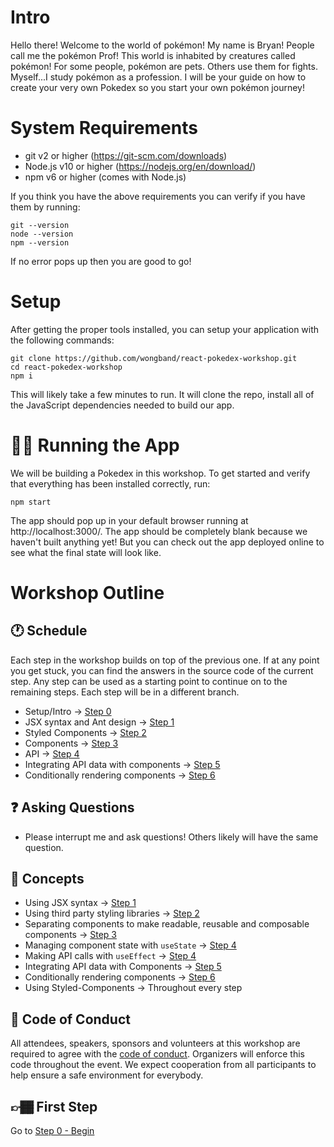 # Intro

Hello there! Welcome to the world of pokémon! My name is Bryan! People call me the pokémon Prof! This world is inhabited by creatures called pokémon! For some people, pokémon are pets. Others use them for fights. Myself...I study pokémon as a profession. I will be your guide on how to create your very own Pokedex so you start your own pokémon journey!

# System Requirements

- git v2 or higher (https://git-scm.com/downloads)
- Node.js v10 or higher (https://nodejs.org/en/download/)
- npm v6 or higher (comes with Node.js)

If you think you have the above requirements you can verify if you have them by running:

```
git --version
node --version
npm --version
```
 
If no error pops up then you are good to go!

# Setup

After getting the proper tools installed, you can setup your application with the following commands:

```
git clone https://github.com/wongband/react-pokedex-workshop.git
cd react-pokedex-workshop
npm i
```

This will likely take a few minutes to run. It will clone the repo, install all of the JavaScript dependencies needed to build our app.

# 🏃🏻 Running the App

We will be building a Pokedex in this workshop. To get started and verify that everything has been installed correctly, run:

```
npm start
```

The app should pop up in your default browser running at http://localhost:3000/. The app should be completely blank because we haven't built anything yet! But you can check out the app deployed online to see what the final state will look like.

# Workshop Outline

## 🕐 Schedule

Each step in the workshop builds on top of the previous one. If at any point you get stuck, you can find the answers in the source code of the current step. Any step can be used as a starting point to continue on to the remaining steps. Each step will be in a different branch.

- Setup/Intro -> [Step 0](https://github.com/bryanwong8/react-pokedex-workshop/blob/main/steps/Step-0.md)
- JSX syntax and Ant design -> [Step 1](https://github.com/wongband/react-pokedex-workshop/blob/master/steps/Step-1.md) 
- Styled Components -> [Step 2](https://github.com/bryanwong8/react-pokedex-workshop/blob/master/steps/Step-2.md)
- Components -> [Step 3](https://github.com/wongband/react-pokedex-workshop/blob/master/steps/Step-3.md)
- API -> [Step 4](https://github.com/wongband/react-pokedex-workshop/blob/master/steps/Step-4.md)
- Integrating API data with components -> [Step 5](https://github.com/wongband/react-pokedex-workshop/blob/master/steps/Step-5.md)
- Conditionally rendering components -> [Step 6](https://github.com/wongband/react-pokedex-workshop/blob/master/steps/Step-6.md)

## ❓ Asking Questions
- Please interrupt me and ask questions! Others likely will have the same question.

## 🌟 Concepts
- Using JSX syntax -> [Step 1](https://github.com/bryanwong8/react-pokedex-workshop/blob/master/steps/Step-1.md)
- Using third party styling libraries -> [Step 2](https://github.com/bryanwong8/react-pokedex-workshop/blob/master/steps/Step-2.md)
- Separating components to make readable, reusable and composable components -> [Step 3](https://github.com/wongband/react-pokedex-workshop/blob/master/steps/Step-3.md)
- Managing component state with `useState` -> [Step 4](https://github.com/wongband/react-pokedex-workshop/blob/master/steps/Step-4.md)
- Making API calls with `useEffect` -> [Step 4](https://github.com/wongband/react-pokedex-workshop/blob/master/steps/Step-4.md)
- Integrating API data with Components -> [Step 5](https://github.com/wongband/react-pokedex-workshop/blob/master/steps/Step-5.md)
- Conditionally rendering components -> [Step 6](https://github.com/wongband/react-pokedex-workshop/blob/master/steps/Step-6.md)
- Using Styled-Components -> Throughout every step

## 🤝 Code of Conduct
All attendees, speakers, sponsors and volunteers at this workshop are required to agree with the [code of conduct](https://github.com/wongband/react-pokedex-workshop/blob/master/CODE_OF_CONDUCT.md). Organizers will enforce this code throughout the event. We expect cooperation from all participants to help ensure a safe environment for everybody.

## 👉🏾 First Step

Go to [Step 0 - Begin](https://github.com/wongband/react-pokedex-workshop/blob/master/steps/Step-0.md)
